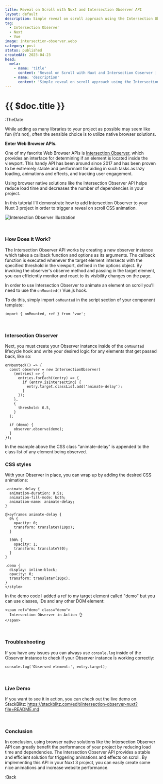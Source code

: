 ```yaml
---
title: Reveal on Scroll with Nuxt and Intersection Observer API
layout: default
description: Simple reveal on scroll approach using the Intersection Observer API.
tag: 
  - Intersection Observer
  - Nuxt
  - Vue
image: intersection-observer.webp
category: post
status: published
createdAt: 2023-04-23
head:  
  meta:    
    - name: 'title'      
      content: 'Reveal on Scroll with Nuxt and Intersection Observer | Michael Synan'    
    - name: 'description'      
      content: 'Simple reveal on scroll approach using the Intersection Observer API.'    
---
```


# {{ $doc.title }}

:TheDate 

While adding as many libraries to your project as possible may seem like fun (it's not), often the sensible choice is to utilize native browser solutions.

**Enter Web Browser APIs.**

One of my favorite Web Browser APIs is [Intersection Observer](https://developer.mozilla.org/en-US/docs/Web/API/Intersection_Observer_API), which provides an interface for determining if an element is located inside the viewport. This handy API has been around since 2017 and has been proven to be extremely stable and performant for aiding in such tasks as lazy loading, animations and effects, and tracking user engagement. 

Using browser native solutions like the Intersection Observer API helps reduce load time and decreases the number of dependencies in your project. 

In this tutorial I'll demonstrate how to add Intersection Observer to your Nuxt 3 project in order to trigger a reveal on scroll CSS animation. 

![Intersection Observer Illustration](https://dev-to-uploads.s3.amazonaws.com/uploads/articles/j2k62v4bskvvgi1opm7q.png)

 
### How Does it Work? 

The Intersection Observer API works by creating a new observer instance which takes a callback function and options as its arguments. The callback function is executed whenever the target element intersects with the specified threshold in the viewport, defined in the options object. By invoking the observer's observe method and passing in the target element, you can efficiently monitor and react to its visibility changes on the page.

In order to use Intersection Observer to animate an element on scroll you'll need to use the `onMounted()` Vue.js hook. 

To do this, simply import `onMounted` in the script section of your component template:
```
import { onMounted, ref } from 'vue';
```
 
### Intersection Observer

Next, you must create your Observer instance inside of the `onMounted` lifecycle hook and write your desired logic for any elements that get passed back, like so:
```
onMounted(() => {
  const observer = new IntersectionObserver(
    (entries) => {
      entries.forEach((entry) => {
        if (entry.isIntersecting) {
          entry.target.classList.add('animate-delay');
        }
      });
    },
    {
      threshold: 0.5,
    }
  );

  if (demo) {
    observer.observe(demo);
  }
});
```
In the example above the CSS class "animate-delay" is appended to the class list of any element being observed.
 
### CSS styles

With your Observer in place, you can wrap up by adding the desired CSS animations:
```
.animate-delay {
  animation-duration: 0.5s;
  animation-fill-mode: both;
  animation-name: animate-delay;
}

@keyframes animate-delay {
  0% {
    opacity: 0;
    transform: translateY(10px);
  }

  100% {
    opacity: 1;
    transform: translateY(0);
  }
}

.demo {
  display: inline-block;
  opacity: 0;
  transform: translateY(10px);
}
</style>
```

In the demo code I added a ref to my target element called "demo" but you can use classes, IDs and any other DOM element:
```
<span ref="demo" class="demo">
  Intersection Observer in Action 👌
</span>
```
 
### Troubleshooting

If you have any issues you can always use `console.log` inside of the Observer instance to check if your Observer instance is working correctly: 
```
console.log('Observed element:', entry.target);
```
 
### Live Demo
If you want to see it in action, you can check out the live demo on StackBlitz: https://stackblitz.com/edit/intersection-observer-nuxt?file=README.md

 
### Conclusion 

In conclusion, using browser native solutions like the Intersection Observer API can greatly benefit the performance of your project by reducing load time and dependencies. The Intersection Observer API provides a stable and efficient solution for triggering animations and effects on scroll. By implementing this API in your Nuxt 3 project, you can easily create some nice animations and increase website performance. 

:Back